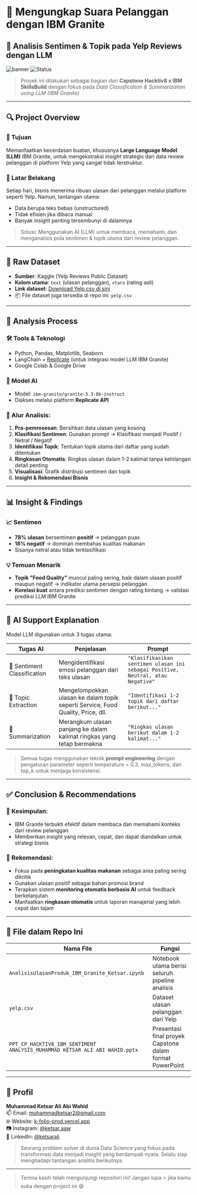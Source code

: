 # 🧠 Mengungkap Suara Pelanggan dengan IBM Granite  
## 🎯 Analisis Sentimen & Topik pada Yelp Reviews dengan LLM

![banner](https://img.shields.io/badge/Powered%20By-IBM%20Granite-blue) ![Status](https://img.shields.io/badge/Status-Selesai-brightgreen)  

> Proyek ini dilakukan sebagai bagian dari **Capstone Hacktiv8 x IBM SkillsBuild** dengan fokus pada _Data Classification & Summarization using LLM (IBM Granite)_

---

## 🔍 Project Overview

### 🎯 Tujuan
Memanfaatkan kecerdasan buatan, khususnya **Large Language Model (LLM)** IBM Granite, untuk mengekstraksi *insight* strategis dari data review pelanggan di platform Yelp yang sangat tidak terstruktur.

### 💼 Latar Belakang
Setiap hari, bisnis menerima ribuan ulasan dari pelanggan melalui platform seperti Yelp. Namun, tantangan utama:
- Data berupa teks bebas (unstructured)
- Tidak efisien jika dibaca manual
- Banyak insight penting tersembunyi di dalamnya

> Solusi: Menggunakan AI (LLM) untuk membaca, memahami, dan menganalisis pola sentimen & topik utama dari review pelanggan.

---

## 📁 Raw Dataset

- **Sumber**: Kaggle (Yelp Reviews Public Dataset)  
- **Kolom utama**: `text` (ulasan pelanggan), `stars` (rating asli)
- **Link dataset**: [Download Yelp.csv di sini](https://www.kaggle.com/datasets/yelp-dataset/yelp-dataset)  
- 📦 File dataset juga tersedia di repo ini: `yelp.csv`

---

## 🧪 Analysis Process

### 🛠️ Tools & Teknologi
- Python, Pandas, Matplotlib, Seaborn
- LangChain + [Replicate](https://replicate.com/) (untuk integrasi model LLM IBM Granite)
- Google Colab & Google Drive

### 🔗 Model AI
- Model: `ibm-granite/granite-3.3-8b-instruct`
- Diakses melalui platform **Replicate API**

### 🔄 Alur Analisis:
1. **Pra-pemrosesan**: Bersihkan data ulasan yang kosong
2. **Klasifikasi Sentimen**: Gunakan prompt → Klasifikasi menjadi Positif / Netral / Negatif
3. **Identifikasi Topik**: Tentukan topik utama dari daftar yang sudah ditentukan
4. **Ringkasan Otomatis**: Ringkas ulasan dalam 1-2 kalimat tanpa kehilangan detail penting
5. **Visualisasi**: Grafik distribusi sentimen dan topik
6. **Insight & Rekomendasi Bisnis**

---

## 📊 Insight & Findings

### 📈 Sentimen
- **78% ulasan** bersentimen **positif** → pelanggan puas
- **18% negatif** → dominan membahas kualitas makanan
- Sisanya netral atau tidak terklasifikasi

### 💡 Temuan Menarik
- **Topik "Food Quality"** muncul paling sering, baik dalam ulasan positif maupun negatif → indikator utama persepsi pelanggan
- **Korelasi kuat** antara prediksi sentimen dengan rating bintang → validasi prediksi LLM IBM Granite

---

## 🤖 AI Support Explanation

Model LLM digunakan untuk 3 tugas utama:

| Tugas AI | Penjelasan | Prompt |
|----------|------------|--------|
| 🧭 Sentiment Classification | Mengidentifikasi emosi pelanggan dari teks ulasan | `"Klasifikasikan sentimen ulasan ini sebagai Positive, Neutral, atau Negative"` |
| 🧩 Topic Extraction | Mengelompokkan ulasan ke dalam topik seperti Service, Food Quality, Price, dll. | `"Identifikasi 1-2 topik dari daftar berikut..."` |
| 📝 Summarization | Merangkum ulasan panjang ke dalam kalimat ringkas yang tetap bermakna | `"Ringkas ulasan berikut dalam 1-2 kalimat..."` |

> Semua tugas menggunakan teknik **prompt engineering** dengan pengaturan parameter seperti temperature = 0.3, max_tokens, dan top_k untuk menjaga konsistensi.

---

## ✅ Conclusion & Recommendations

### 🎯 Kesimpulan:
- IBM Granite terbukti efektif dalam membaca dan memahami konteks dari review pelanggan
- Memberikan insight yang relevan, cepat, dan dapat diandalkan untuk strategi bisnis

### 🚀 Rekomendasi:
- Fokus pada **peningkatan kualitas makanan** sebagai area paling sering dikritik
- Gunakan ulasan positif sebagai bahan promosi brand
- Terapkan sistem **monitoring otomatis berbasis AI** untuk feedback berkelanjutan
- Manfaatkan **ringkasan otomatis** untuk laporan manajerial yang lebih cepat dan tajam

---

## 📂 File dalam Repo Ini

| Nama File | Fungsi |
|-----------|--------|
| `AnalisisUlasanProduk_IBM_Granite_Ketsar.ipynb` | Notebook utama berisi seluruh pipeline analisis |
| `yelp.csv` | Dataset ulasan pelanggan dari Yelp |
| `PPT_CP_HACKTIV8_IBM_SENTIMENT ANALYSIS_MUHAMMAD KETSAR ALI ABI WAHID.pptx` | Presentasi final proyek Capstone dalam format PowerPoint |

---

## 🙌 Profil

**Muhammad Ketsar Ali Abi Wahid**  
📫 Email: muhammadketsar2@gmail.com  
🌐 Website: [k-folio-prod.vercel.app](https://k-folio-prod.vercel.app)  
📷 Instagram: [@ketsar.aaw](https://www.instagram.com/ketsar.aaw/)  
🔗 LinkedIn: [@ketsarali](https://www.linkedin.com/in/ketsarali/)  

> Seorang problem solver di dunia Data Science yang fokus pada transformasi data menjadi insight yang berdampak nyata. Selalu siap menghadapi tantangan analitis berikutnya.

---

> Terima kasih telah mengunjungi repositori ini! Jangan lupa ⭐ jika kamu suka dengan project ini 😄
